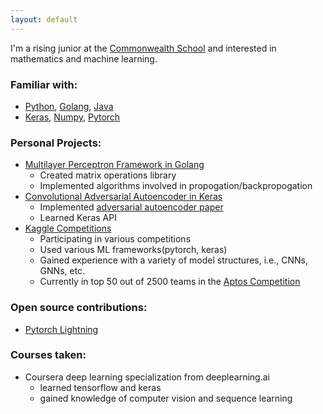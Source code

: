 ```yaml
---
layout: default
---
```


I'm a rising junior at the [Commonwealth School](https://www.commschool.org) and interested in mathematics and machine learning.

### Familiar with: 
- [Python](https://www.python.org), [Golang](https://golang.org), [Java](https://www.java.com/en/)
- [Keras](https://keras.io/), [Numpy](https://www.numpy.org/), [Pytorch](https://pytorch.org/)

### Personal Projects:
- [Multilayer Perceptron Framework in Golang](https://github.com/sidhanthholalkere/go-mlp)
    - Created matrix operations library
    - Implemented algorithms involved in propogation/backpropogation
- [Convolutional Adversarial Autoencoder in Keras](https://github.com/sidhanthholalkere/CS2FinalProject)
    - Implemented [adversarial autoencoder paper](https://arxiv.org/abs/1511.05644)
    - Learned Keras API
- [Kaggle Competitions](https://www.kaggle.com/sidhanthholalkere)
    - Participating in various competitions
    - Used various ML frameworks(pytorch, keras)
    - Gained experience with a variety of model structures, i.e., CNNs, GNNs, etc.
    - Currently in top 50 out of 2500 teams in the [Aptos Competition](https://www.kaggle.com/c/aptos2019-blindness-detection/)

### Open source contributions:
- [Pytorch Lightning](https://github.com/williamFalcon/pytorch-lightning)

### Courses taken:
- Coursera deep learning specialization from deeplearning.ai
    - learned tensorflow and keras
    - gained knowledge of computer vision and sequence learning
